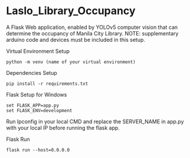 # Laslo_Library_Occupancy
A Flask Web application, enabled by YOLOv5 computer vision that can determine the occupancy of Manila City Library.
NOTE: supplementary arduino code and devices must be included in this setup. 


Virtual Environment Setup
```
python -m venv (name of your virtual environment)
```
Dependencies Setup 
```
pip install -r requirements.txt
```
Flask Setup for Windows
```
set FLASK_APP=app.py
set FLASK_ENV=development
```
Run Ipconfig in your local CMD and replace the SERVER_NAME in app.py with your local IP before running the flask app.

Flask Run
```
flask run --host=0.0.0.0
```
